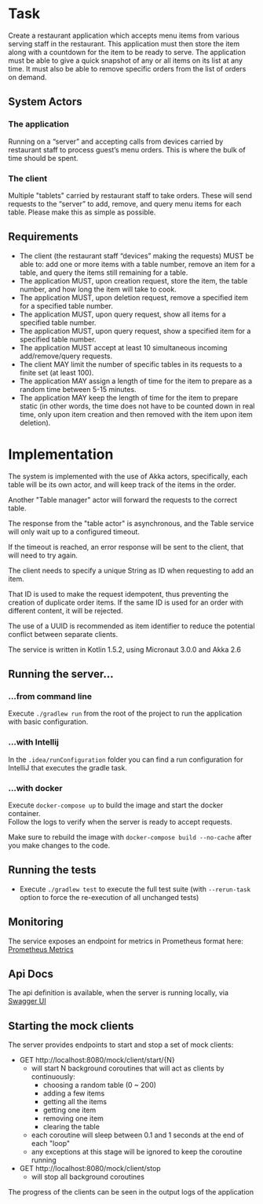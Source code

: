 # Task
Create a restaurant application which accepts menu items from various serving staff in the restaurant.  This
application must then store the item along with a countdown for the item to be ready to serve.  The application
must be able to give a quick snapshot of any or all items on its list at any time.  It must also be able to remove
specific orders from the list of orders on demand.

## System Actors

### The application
Running on a “server” and accepting calls from devices carried by restaurant staff to process guest’s
menu orders.  This is where the bulk of time should be spent.

### The client
Multiple "tablets" carried by restaurant staff to take orders.  These will send requests to the “server”
to add, remove, and query menu items for each table.  Please make this as simple as possible.

## Requirements

* The client (the restaurant staff “devices” making the requests) MUST be able to: add one or more items with a
  table number, remove an item for a table, and query the items still remaining for a table.
* The application MUST, upon creation request, store the item, the table number, and how long the item will take to cook.
* The application MUST, upon deletion request, remove a specified item for a specified table number.
* The application MUST, upon query request, show all items for a specified table number.
* The application MUST, upon query request, show a specified item for a specified table number.
* The application MUST accept at least 10 simultaneous incoming add/remove/query requests.
* The client MAY limit the number of specific tables in its requests to a finite set (at least 100).
* The application MAY assign a length of time for the item to prepare as a random time between 5-15 minutes.
* The application MAY keep the length of time for the item to prepare static (in other words, the time does not have
  to be counted down in real time, only upon item creation and then removed with the item upon item deletion).

# Implementation
The system is implemented with the use of Akka actors, specifically, each table will be its own actor, and will keep track of the items in the order.

Another "Table manager" actor will forward the requests to the correct table.

The response from the "table actor" is asynchronous, and the Table service will only wait up to a configured timeout.

If the timeout is reached, an error response will be sent to the client, that will need to try again.

The client needs to specify a unique String as ID when requesting to add an item. 

That ID is used to make the request idempotent, thus preventing the creation of duplicate order items.
If the same ID is used for an order with different content, it will be rejected.

The use of a UUID is recommended as item identifier to reduce the potential conflict between separate clients.

The service is written in Kotlin 1.5.2, using Micronaut 3.0.0 and Akka 2.6

## Running the server...
### ...from command line
Execute `./gradlew run` from the root of the project to run the application with basic configuration.

### ...with Intellij
In the `.idea/runConfiguration` folder you can find a run configuration for IntelliJ that executes the gradle task.

### ...with docker
Execute `docker-compose up` to build the image and start the docker container.  
Follow the logs to verify when the server is ready to accept requests.

Make sure to rebuild the image with `docker-compose build --no-cache` after you make changes to the code.

## Running the tests
* Execute `./gradlew test` to execute the full test suite (with `--rerun-task` option to force the re-execution of all unchanged tests)

## Monitoring
The service exposes an endpoint for metrics in Prometheus format here: [Prometheus Metrics](http://localhost:8080/prometheus)

## Api Docs
The api definition is available, when the server is running locally, via [Swagger UI](http://localhost:8080/swagger/views/swagger-ui/index.html)

## Starting the mock clients
The server provides endpoints to start and stop a set of mock clients:
* GET http://localhost:8080/mock/client/start/{N} 
  * will start N background coroutines that will act as clients by continuously:
    * choosing a random table (0 ~ 200)
    * adding a few items
    * getting all the items
    * getting one item
    * removing one item
    * clearing the table
  * each coroutine will sleep between 0.1 and 1 seconds at the end of each "loop"
  * any exceptions at this stage will be ignored to keep the coroutine running
* GET http://localhost:8080/mock/client/stop
  * will stop all background coroutines

The progress of the clients can be seen in the output logs of the application